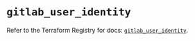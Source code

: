 # `gitlab_user_identity`

Refer to the Terraform Registry for docs: [`gitlab_user_identity`](https://registry.terraform.io/providers/gitlabhq/gitlab/18.2.0/docs/resources/user_identity).
